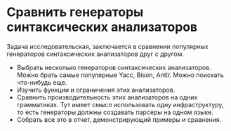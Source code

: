 # Сравнить генераторы синтаксических анализаторов

Задача исследовательская, заключается в сравнении популярных генераторов синтаксических анализаторов друг с другом.

* Выбрать несколько генераторов синтаксических анализаторов. Можно брать самые популярные Yacc, Bison, Antlr. Можно поискать что-нибудь еще.
* Изучить функции и ограничения этих анализаторов.
* Сравнить производительность этих анализаторов на одних грамматиках. Тут имеет смысл использовать одну инфраструктуру, то есть генераторы должны создавать парсеры на одном языке.
* Собрать все это в отчет, демонстрирующий примеры и сравнения.